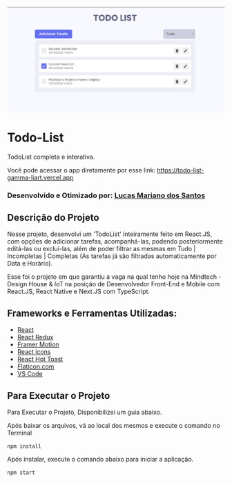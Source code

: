 ![React.JS Todo List](./banner.png)

# Todo-List

TodoList completa e interativa.

Você pode acessar o app diretamente por esse link: https://todo-list-gamma-liart.vercel.app

### Desenvolvido e Otimizado por: [Lucas Mariano dos Santos](https://www.linkedin.com/in/lucas-mariano-846312107/)

## Descrição do Projeto

Nesse projeto, desenvolvi um 'TodoList' inteiramente feito em React.JS, com opções de adicionar tarefas, acompanhá-las, podendo posteriormente editá-las ou excluí-las, além de poder filtrar as mesmas em Tudo | Incompletas | Completas (As tarefas já são filtradas automaticamente por Data e Horário).

Esse foi o projeto em que garantiu a vaga na qual tenho hoje na Mindtech - Design House & IoT na posição de Desenvolvedor Front-End e Mobile com React.JS, React Native e Next.JS com TypeScript.

## Frameworks e Ferramentas Utilizadas:

- [React](https://reactjs.org/)
- [React Redux](https://redux.js.org/)
- [Framer Motion](https://framer.com/motion/)
- [React icons](https://react-icons.netlify.com/)
- [React Hot Toast](https://react-hot-toast.com/)
- [Flaticon.com](https://www.flaticon.com/)
- [VS Code](https://code.visualstudio.com/)

## Para Executar o Projeto

Para Executar o Projeto, Disponibilizei um guia abaixo.

Após baixar os arquivos, vá ao local dos mesmos e execute o comando no Terminal

```shell
npm install
```

Após instalar, execute o comando abaixo para iniciar a aplicação.

```shell
npm start
```
